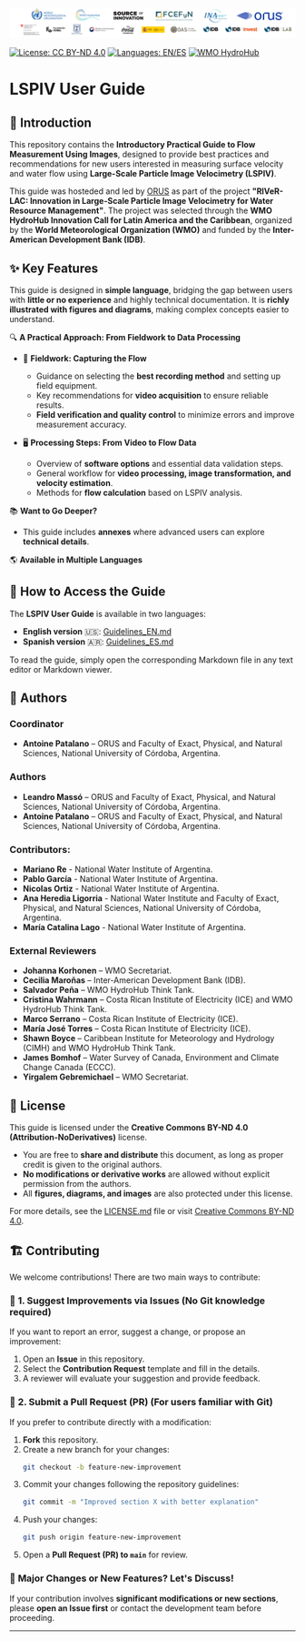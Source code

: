 <p align="center">
  <img src="img/logo3.png">
</p> 



[![License: CC BY-ND 4.0](https://img.shields.io/badge/License-CC%20BY--ND%204.0-lightgrey.svg)](https://creativecommons.org/licenses/by-nd/4.0/)
[![Languages: EN/ES](https://img.shields.io/badge/Languages-EN%2FES-yellow)](https://github.com/yourusername/yourrepo)
[![WMO HydroHub](https://img.shields.io/badge/WMO-HydroHub-blue)](https://hydrohub.wmo.int/)


# LSPIV User Guide

## 📌 Introduction
This repository contains the **Introductory Practical Guide to Flow Measurement Using Images**, designed to provide best practices and recommendations for new users interested in measuring surface velocity and water flow using **Large-Scale Particle Image Velocimetry (LSPIV)**.

This guide was hosteded and led by [ORUS](https://x.com/Orus_cam) as part of the project **"RIVeR-LAC: Innovation in Large-Scale Particle Image Velocimetry for Water Resource Management"**. The project was selected through the **WMO HydroHub Innovation Call for Latin America and the Caribbean**, organized by the **World Meteorological Organization (WMO)** and funded by the **Inter-American Development Bank (IDB)**.

## ✨ Key Features

This guide is designed in **simple language**, bridging the gap between users with **little or no experience** and highly technical documentation. It is **richly illustrated with figures and diagrams**, making complex concepts easier to understand.

🔍 **A Practical Approach: From Fieldwork to Data Processing**  
- 🎥 **Fieldwork: Capturing the Flow**  
  - Guidance on selecting the **best recording method** and setting up field equipment.  
  - Key recommendations for **video acquisition** to ensure reliable results.  
  - **Field verification and quality control** to minimize errors and improve measurement accuracy.

- 🖥 **Processing Steps: From Video to Flow Data**  
  - Overview of **software options** and essential data validation steps.  
  - General workflow for **video processing, image transformation, and velocity estimation**.  
  - Methods for **flow calculation** based on LSPIV analysis.  

📚 **Want to Go Deeper?**  
- This guide includes **annexes** where advanced users can explore **technical details**.  

🌎 **Available in Multiple Languages**  

## 📖 How to Access the Guide
The **LSPIV User Guide** is available in two languages:
- **English version** 🇺🇸: [Guidelines_EN.md](./Guidelines_EN.md)
- **Spanish version** 🇦🇷: [Guidelines_ES.md](./Guidelines_ES.md)

To read the guide, simply open the corresponding Markdown file in any text editor or Markdown viewer.

## 👥 Authors

### **Coordinator**
- **Antoine Patalano** – ORUS and Faculty of Exact, Physical, and Natural Sciences, National University of Córdoba, Argentina.

### **Authors**
- **Leandro Massó** – ORUS and Faculty of Exact, Physical, and Natural Sciences, National University of Córdoba, Argentina.
- **Antoine Patalano** – ORUS and Faculty of Exact, Physical, and Natural Sciences, National University of Córdoba, Argentina.

### Contributors:
- **Mariano Re** - National Water Institute of Argentina.
- **Pablo García** - National Water Institute of Argentina.
- **Nicolas Ortiz** - National Water Institute of Argentina.
- **Ana Heredia Ligorria** - National Water Institute and Faculty of Exact, Physical, and Natural Sciences, National University of Córdoba, Argentina.
- **María Catalina Lago** - National Water Institute of Argentina.

### **External Reviewers**
- **Johanna Korhonen** – WMO Secretariat.
- **Cecilia Maroñas** – Inter-American Development Bank (IDB).
- **Salvador Peña** – WMO HydroHub Think Tank.
- **Cristina Wahrmann** – Costa Rican Institute of Electricity (ICE) and WMO HydroHub Think Tank.
- **Marco Serrano** – Costa Rican Institute of Electricity (ICE).
- **María José Torres** – Costa Rican Institute of Electricity (ICE).
- **Shawn Boyce** – Caribbean Institute for Meteorology and Hydrology (CIMH) and WMO HydroHub Think Tank.
- **James Bomhof** – Water Survey of Canada, Environment and Climate Change Canada (ECCC).
- **Yirgalem Gebremichael** – WMO Secretariat.

## 📜 License
This guide is licensed under the **Creative Commons BY-ND 4.0 (Attribution-NoDerivatives)** license.

- You are free to **share and distribute** this document, as long as proper credit is given to the original authors.
- **No modifications or derivative works** are allowed without explicit permission from the authors.
- All **figures, diagrams, and images** are also protected under this license.

For more details, see the [LICENSE.md](./LICENSE.md) file or visit [Creative Commons BY-ND 4.0](https://creativecommons.org/licenses/by-nd/4.0/).

## 🏗 Contributing

We welcome contributions! There are two main ways to contribute:

### 🔹 **1. Suggest Improvements via Issues** (No Git knowledge required)  
If you want to report an error, suggest a change, or propose an improvement:  
1. Open an **Issue** in this repository.  
2. Select the **Contribution Request** template and fill in the details.  
3. A reviewer will evaluate your suggestion and provide feedback.  

### 🔹 **2. Submit a Pull Request (PR)** (For users familiar with Git)  
If you prefer to contribute directly with a modification:  
1. **Fork** this repository.  
2. Create a new branch for your changes:  
   ```sh
   git checkout -b feature-new-improvement
   ```  
3. Commit your changes following the repository guidelines:  
   ```sh
   git commit -m "Improved section X with better explanation"
   ```  
4. Push your changes:  
   ```sh
   git push origin feature-new-improvement
   ```  
5. Open a **Pull Request (PR) to `main`** for review.  

### 📌 **Major Changes or New Features? Let's Discuss!**  
If your contribution involves **significant modifications or new sections**, please **open an Issue first** or contact the development team before proceeding.  


---
